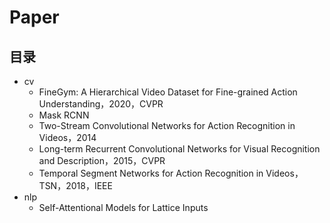 # Paper

## 目录

* cv
  * FineGym: A Hierarchical Video Dataset for Fine-grained Action Understanding，2020，CVPR
  * Mask RCNN
  * Two-Stream Convolutional Networks for Action Recognition in Videos，2014
  * Long-term Recurrent Convolutional Networks for Visual Recognition and Description，2015，CVPR
  * Temporal Segment Networks for Action Recognition in Videos，TSN，2018，IEEE
* nlp
  * Self-Attentional Models for Lattice Inputs